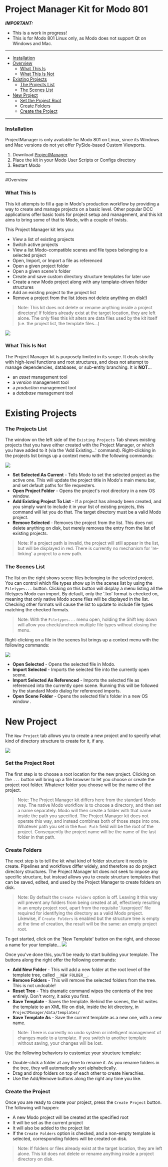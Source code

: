 Project Manager Kit for Modo 801
==============


***IMPORTANT:***
* This is a work in progress!
* This is for Modo 801 Linux only, as Modo does not support Qt on Windows and Mac.

***
* [Installation](https://github.com/tcrowson/ProjectManager/wiki#installation)
* [Overview](https://github.com/tcrowson/ProjectManager/wiki#overview)
  * [What This Is](https://github.com/tcrowson/ProjectManager/wiki#what-this-is)
  * [What This Is Not](https://github.com/tcrowson/ProjectManager/wiki#what-this-is-not)
* [Existing Projects](https://github.com/tcrowson/ProjectManager/wiki#existing-projects)
  * [The Projects List](https://github.com/tcrowson/ProjectManager/wiki#the-projects-list)
  * [The Scenes List](https://github.com/tcrowson/ProjectManager/wiki#the-scenes-list)
* [New Project](https://github.com/tcrowson/ProjectManager/wiki#new-project)
  * [Set the Project Root](https://github.com/tcrowson/ProjectManager/wiki#set-the-project-root)
  * [Create Folders](https://github.com/tcrowson/ProjectManager/wiki#create-folders)
  * [Create the Project](https://github.com/tcrowson/ProjectManager/wiki#create-the-project)

***

### Installation
ProjectManager is only available for Modo 801 on Linux, since its Windows and Mac versions do not yet offer PySide-based Custom Viewports.

1. Download [ProjectManager](http://www.timcrowson.com/downloads/projectanager/tc_ProjectManager.zip)
2. Place the kit in your Modo User Scripts or Configs directory
3. Restart Modo

***


#Overview
### What This Is
This kit attempts to fill a gap in Modo's production workflow by providing a way to create and manage projects on a basic level. Other popular DCC applications offer basic tools for project setup and management, and this kit aims to bring some of that to Modo, with a couple of twists.

This Project Manager kit lets you:
* View a list of existing projects
* Switch active projects
* View a list Modo-compatible scenes and file types belonging to a selected project
* Open, Import, or Import a file as referenced
* Open a given project folder
* Open a given scene's folder
* Create and save custom directory structure templates for later use
* Create a new Modo project along with any template-driven folder structures
* Add an existing project to the project list
* Remove a project from the list (does not delete anything on disk!)

> Note:
> This kit does not delete or rename anything inside a project directory! If folders already exist at the target location, they are left alone. The only files this kit alters are data files used by the kit itself (i.e. the project list, the template files...)


![](http://www.timcrowson.com/wp-content/uploads/2014/07/projectInList.jpg)


### What This Is Not
The Project Manager kit is purposely limited in its scope. It deals strictly with high-level functions and root structures, and does not attempt to manage dependencies, databases, or sub-entity branching. It is **NOT**...
* an _asset_ management tool
* a _version_ management tool
* a _production_ management tool
* a _database_ management tool


# Existing Projects
### The Projects List
The window on the left side of the `Existing Projects` Tab shows existing projects that you have either created with the Project Manager, or which you have added to it (via the 'Add Existing...' command). Right-clicking in the projects list brings up a context menu with the following commands:

![](http://www.timcrowson.com/wp-content/uploads/2014/07/projectsMenu.jpg)

* **Set Selected As Current** - Tells Modo to set the selected project as the active one. This will update the project title in Modo's main menu bar, and set default paths for file requesters.
* **Open Project Folder** - Opens the project's root directory in a new OS window.
* **Add Existing Project To List** - If a project has already been created, and you simply want to include it in your list of existing projects, this command will let you do that. The target directory must be a valid Modo project.
* **Remove Selected** - Removes the project from the list. This does not delete anything on disk, but merely removes the entry from the list of existing projects.

> Note:
> If a project path is invalid, the project will still appear in the list, but will be displayed in red. There is currently no mechanism for 're-linking' a project to a new path.

### The Scenes List
The list on the right shows scene files belonging to the selected project. You can control which file types show up in the scenes list by using the `Filetypes...` button. Clicking on this button will display a menu listing all the filetypes Modo can import. By default, only the '.lxo' format is checked on, meaning that only native Modo scene files will be displayed in the list. Checking other formats will cause the list to update to include file types matching the checked formats.

> Note:
> With the `Filetypes...` menu open, holding the Shift key down will allow you check/uncheck multiple file types without closing the menu.

Right-clicking on a file in the scenes list brings up a context menu with the following commands:

![](http://www.timcrowson.com/wp-content/uploads/2014/07/scenesMenu.jpg)

* **Open Selected** - Opens the selected file in Modo.
* **Import Selected** - Imports the selected file into the currently open scene.
* **Import Selected As Referenced** - Imports the selected file as referenced into the currently open scene. Running this will be followed by the standard Modo dialog for referenced imports.
* **Open Scene Folder** - Opens the selected file's folder in a new OS window .


# New Project
The `New Project` tab allows you to create a new project and to specify what kind of directory structure to create for it, if any.

![](http://www.timcrowson.com/wp-content/uploads/2014/07/newTab.jpg)

### Set the Project Root
The first step is to choose a root location for the new project. Clicking on the `...` button will bring up a file browser to let you choose or create the project root folder. Whatever folder you choose will be the name of the project.
> Note:
> The Project Manager kit differs here from the standard Modo way. The native Modo workflow is to choose a directory, and then set a name separately. Modo will then create a folder with that name inside the path you specified. The Project Manager kit does not operate this way, and instead combines both of those steps into one. Whatever path you set in the `Root Path` field will be the root of the project. Consequently the project name will be the name of the last folder in that path.

### Create Folders
The next step is to tell the kit what kind of folder structure it needs to create. Pipelines and workflows differ widely, and therefore so do project directory structures. The Project Manager kit does not seek to impose any specific structure, but instead allows you to create structure templates that can be saved, edited, and used by the Project Manager to create folders on disk.
> Note:
> By default the `Create Folders` option is off. Leaving it this way will prevent any folders from being created at all, effectively resulting in an empty project root, apart from the requisite '.luxproject' file required for identifying the directory as a valid Modo project. Likewise, if `Create Folders` is enabled but the structure tree is empty at the time of creation, the result will be the same: an empty project root.

To get started, click on the 'New Template' button on the right, and choose a name for your template...
![](http://www.timcrowson.com/wp-content/uploads/2014/07/newTemplate.jpg)


Once you've done this, you'll be ready to start building your template. The buttons along the right offer the following commands:
* **Add New Folder** - This will add a new folder at the root level of the template tree, called `__NEW FOLDER__`.
* **Remove Folders** - This will remove the selected folders from the tree. This is not undoable!
* **Reset Tree** - This dramatic command wipes the contents of the tree entirely. Don't worry, it asks you first.
* **Save Template** - Saves the template. Behind the scenes, the kit writes the template to an XML file on disk, inside the kit directory, in `ProjectManager/data/templates/`
* **Save Template As** - Save the current template as a new one, with a new name.

> Note:
> There is currently no undo system or intelligent management of changes made to a template. If you switch to another template without saving, your changes will be lost.

Use the following behaviors to customize your structure template:
* Double-click a folder at any time to rename it. As you rename folders in the tree, they will automatically sort alphabetically.
* Drag and drop folders on top of each other to create hierachies.
* Use the Add/Remove buttons along the right any time you like.

### Create the Project
Once you are ready to create your project, press the `Create Project` button. The following will happen:
* A new Modo project will be created at the specified root
* It will be set as the current project
* It will also be added to the project list
* If the `Create Folders` option is checked, and a non-empty template is selected, corresponding folders will be created on disk.

> Note:
> If folders or files already exist at the target location, they are left alone. This kit does not delete or rename anything inside a project directory on disk.

